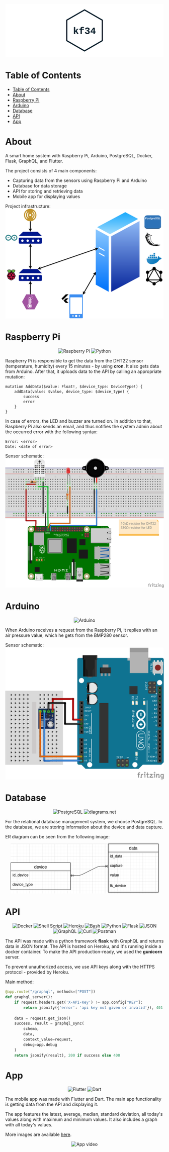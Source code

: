 ![Project logo](/images/logo.png)

# Table of Contents
- [Table of Contents](#table-of-contents)
- [About](#about)
- [Raspberry Pi](#raspberry-pi)
- [Arduino](#arduino)
- [Database](#database)
- [API](#api)
- [App](#app)

# About
A smart home system with Raspberry Pi, Arduino, PostgreSQL, Docker, Flask, GraphQL, and Flutter.

The project consists of 4 main components:
- Capturing data from the sensors using Raspberry Pi and Arduino
- Database for data storage
- API for storing and retrieving data
- Mobile app for displaying values 

Project infrastructure:
![Project infrastructure](/images/project-infrastructure.png)

# Raspberry Pi
<div align="center">
  <img alt="Raspberry Pi" src="https://img.shields.io/badge/Raspberry%20Pi-A22846?style=for-the-badge&logo=Raspberry%20Pi&logoColor=white"/>
  <img alt="Python" src="https://img.shields.io/badge/Python-3776AB?style=for-the-badge&logo=python&logoColor=white"/>
</div>

Raspberry Pi is responsible to get the data from the DHT22 sensor (temperature, humidity) every 15 minutes - by using **cron**. It also gets data from Arduino. After that, it uploads data to the API by calling an appropriate mutation:
```
mutation AddData($value: Float!, $device_type: DeviceType!) {
    addData(value: $value, device_type: $device_type) {
        success
        error
    }
}
```

In case of errors, the LED and buzzer are turned on. In addition to that, Raspberry Pi also sends an email, and thus notifies the system admin about the occurred error with the following syntax:
```
Error: <error>
Date: <date of error>
```

Sensor schematic:
![Raspberry Pi sensor wiring](/images/pi-wiring.png)

# Arduino
<div align="center">
  <img alt="Arduino" src="https://img.shields.io/badge/Arduino-00979D?style=for-the-badge&logo=Arduino&logoColor=white"/>
</div>

When Arduino receives a request from the Raspberry Pi, it replies with an air pressure value, which he gets from the BMP280 sensor. 

Sensor schematic:
![Arduino sensor wiring](/images/arduino-wiring.png)

# Database
<div align="center">
  <img alt="PostgreSQL" src="https://img.shields.io/badge/PostgreSQL-316192?style=for-the-badge&logo=postgresql&logoColor=white"/>
  <img alt="diagrams.net" src="https://img.shields.io/badge/diagrams.net-F08705?style=for-the-badge&logo=diagrams.net&logoColor=white"/>
</div>

For the relational database management system, we choose PostgreSQL. In the database, we are storing information about the device and data capture.

ER diagram can be seen from the following image:
<div align="center">
  <img alt="ER diagram" src="images/er.png"/>
</div>

# API
<div align="center">
  <img alt="Docker" src="https://img.shields.io/badge/docker-%230db7ed.svg?style=for-the-badge&logo=docker&logoColor=white"/>
  <img alt="Shell Script" src="https://img.shields.io/badge/shell_script-%23121011.svg?style=for-the-badge&logo=gnu-bash&logoColor=white"/>
  <img alt="Heroku" src="https://img.shields.io/badge/heroku-%23430098.svg?style=for-the-badge&logo=heroku&logoColor=white"/>
  <img alt="Bash" src="https://img.shields.io/badge/GNU%20Bash-4EAA25?style=for-the-badge&logo=GNU%20Bash&logoColor=white"/>
  <img alt="Python" src="https://img.shields.io/badge/Python-FFD43B?style=for-the-badge&logo=python&logoColor=darkgreen"/>
  <img alt="Flask" src="https://img.shields.io/badge/flask-%23000.svg?style=for-the-badge&logo=flask&logoColor=white"/>
 <img alt="JSON" src="https://img.shields.io/badge/JSON-000000?style=for-the-badge&logo=JSON&logoColor=white"/>
 <img alt="GraphQL" src="https://img.shields.io/badge/GraphQl-E10098?style=for-the-badge&logo=graphql&logoColor=white"/>
 <img alt="Curl" src="https://img.shields.io/badge/curl-073551?style=for-the-badge&logo=curl&logoColor=white"/>
 <img alt="Postman" src="https://img.shields.io/badge/Postman-FF6C37?style=for-the-badge&logo=postman&logoColor=red"/>
</div>

The API was made with a python framework **flask** with GraphQL and returns data in JSON format. The API is hosted on Heroku, and it's running inside a docker container. To make the API production-ready, we used the **gunicorn** server.

To prevent unauthorized access, we use API keys along with the HTTPS protocol - provided by Heroku.

Main method:
```python
@app.route("/graphql", methods=["POST"])
def graphql_server():
    if request.headers.get('X-API-Key') != app.config["KEY"]:
        return jsonify({'error': 'api key not given or invalid'}), 401

    data = request.get_json()
    success, result = graphql_sync(
        schema,
        data,
        context_value=request,
        debug=app.debug
    )
    return jsonify(result), 200 if success else 400
```

# App
<div align="center">
  <img alt="Flutter" src="https://img.shields.io/badge/Flutter-02569B?style=for-the-badge&logo=flutter&logoColor=white"/>
  <img alt="Dart" src="https://img.shields.io/badge/Dart-0175C2?style=for-the-badge&logo=dart&logoColor=white"/>
</div>

The mobile app was made with Flutter and Dart. The main app functionality is getting data from the API and displaying it.

The app features the latest, average, median, standard deviation, all today's values along with maximum and minimum values. It also includes a graph with all today's values.

More images are available [here](/images).

<div align="center">
  <img alt="App video" src="images/app.gif"/>
</div>
